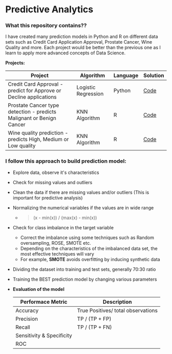 # Predictive Analytics
### What this repository contains??
I have created many prediction models in Python and R on different data sets such as Credit Card Application Approval, Prostate Cancer, Wine Quality and more. Each project would be better than the previous one as I learn to apply more advanced concepts of Data Science.

**Projects:**

| Project | Algorithm | Language |Solution |
| ------------- | -------------  | ------------ | ------------|
|Credit Card Approval - predict for Approve or Decline applications | Logistic Regression | Python  | [Code](https://github.com/ishanify/Prediction-Model-Projects/blob/master/Predictive%20Model%20Practice%20Projects/CreditCard_Approval_Prediction.ipynb) | 
|Prostate Cancer type detection - predicts Malignant or Benign Cancer | KNN Algorithm | R  | [Code](https://github.com/ishanify/Prediction-Model-Projects/tree/master/Cancer_Prediction_KNN_Algo)|
|Wine quality prediction - predicts High, Medium or Low quality | KNN Algorithm | R | [Code](https://github.com/ishanify/Prediction-Model-Projects/blob/master/Wine_prediction_KNN.ipynb) | 

### I follow this approach to build prediction model:
- Explore data, observe it's characteristics
- Check for missing values and outliers
- Clean the data if there are missing values and/or outliers (This is important for predictive analysis)
- Normalizing the numerical variables if the values are in wide range
  - > (x - min(x)) / (max(x) - min(x))
- Check for class imbalance in the target variable
  - Correct the imbalance using some techniques such as Random oversampling, ROSE, SMOTE etc.
  - Depending on the characteristics of the imbalanced data set, the most effective techniques will vary  
  - For example, **SMOTE** avoids overfitting by inducing synthetic data 
- Dividing the dataset into training and test sets, generally 70:30 ratio
- Training the BEST prediction model by changing various parameters
- **Evaluation of the model**

  | Performace Metric | Description |
  | ----------------- | ----------------- |
  | Accuracy | True Positives/ total observations |
  | Precision | TP / (TP + FP)
  | Recall  | TP / (TP + FN)
  | Sensitivity & Specificity||
  | ROC | |
